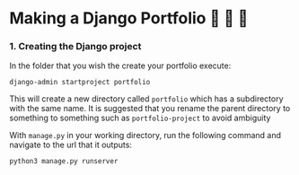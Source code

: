 # Making a Django Portfolio :shit: :shit: :shit:

### 1. Creating the Django project
In the folder that you wish the create your portfolio execute:
```shell
django-admin startproject portfolio
```
This will create a new directory called `portfolio` which has a subdirectory
with the same name. It is suggested that you rename the parent directory
to something to something such as `portfolio-project` to avoid ambiguity


With `manage.py` in your working directory, run the following command
and navigate to the url that it outputs:

```shell
python3 manage.py runserver
```

